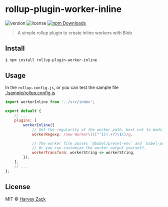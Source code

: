 # rollup-plugin-worker-inline

![version](https://badgen.net/npm/v/rollup-plugin-worker-inline)
![license](https://badgen.net/npm/license/rollup-plugin-worker-inline)
[![npm Downloads](https://img.shields.io/npm/dt/rollup-plugin-worker-inline.svg)](https://www.npmjs.com/package/rollup-plugin-worker-inline)

> A simple rollup plugin to create inline workers with Blob

## Install

```bash
$ npm install rollup-plugin-worker-inline
```

## Usage

In the `rollup.config.js`, or you can test the sample file [./sample/rollup.config.js](./sample/rollup.config.js)

```js
import workerInline from '../src/index';

export default {
    // ...
    plugins: [
        workerInline({
            // Get the regularity of the worker path, best not to modify
            workerRegexp: /new Worker\((["'])(.+?)\1\)/g,

            // The worker file passes `@babel/preset-env` and `babel-preset-minify` presets processing by default.
            // Or you can customize the worker output yourself.
            workerTransform: workerString => workerString,
        }),
    ],
    // ...
};
```

## License

MIT © [Harvey Zack](https://sleepy.im/)
